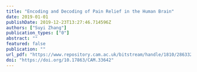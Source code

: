 ```yaml
---
title: "Encoding and Decoding of Pain Relief in the Human Brain"
date: 2019-01-01
publishDate: 2019-12-23T13:27:46.714596Z
authors: ["Suyi Zhang"]
publication_types: ["0"]
abstract: ""
featured: false
publication: ""
url_pdf: "https://www.repository.cam.ac.uk/bitstream/handle/1810/286332/thesis.pdf?sequence=1"
doi: "https://doi.org/10.17863/CAM.33642"
---
```


